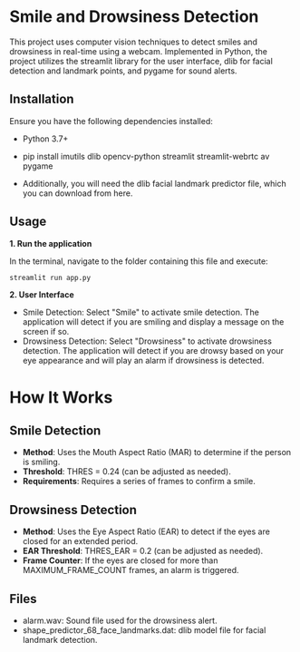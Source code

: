 # Smile and Drowsiness Detection

This project uses computer vision techniques to detect smiles and drowsiness in real-time using a webcam. Implemented in Python, the project utilizes the streamlit library for the user interface, dlib for facial detection and landmark points, and pygame for sound alerts.

## Installation
Ensure you have the following dependencies installed:

- Python 3.7+
- pip install imutils dlib opencv-python streamlit streamlit-webrtc av pygame

- Additionally, you will need the dlib facial landmark predictor file, which you can download from here.

## Usage
**1. Run the application**

In the terminal, navigate to the folder containing this file and execute:

```bash
streamlit run app.py
```

**2. User Interface**
- Smile Detection: Select "Smile" to activate smile detection. The application will detect if you are smiling and display a message on the screen if so.
- Drowsiness Detection: Select "Drowsiness" to activate drowsiness detection. The application will detect if you are drowsy based on your eye appearance 
and will play an alarm if drowsiness is detected.

# How It Works

## Smile Detection
- **Method**: Uses the Mouth Aspect Ratio (MAR) to determine if the person is smiling.
- **Threshold**: THRES = 0.24 (can be adjusted as needed).
- **Requirements**: Requires a series of frames to confirm a smile.
## Drowsiness Detection
- **Method**: Uses the Eye Aspect Ratio (EAR) to detect if the eyes are closed for an extended period.
- **EAR Threshold**: THRES_EAR = 0.2 (can be adjusted as needed).
- **Frame Counter**: If the eyes are closed for more than MAXIMUM_FRAME_COUNT frames, an alarm is triggered.

## Files
- alarm.wav: Sound file used for the drowsiness alert.
- shape_predictor_68_face_landmarks.dat: dlib model file for facial landmark detection.

